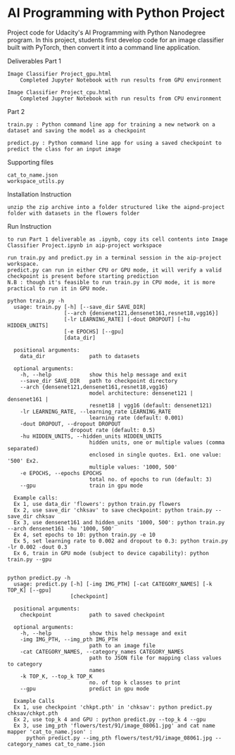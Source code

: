 # AI Programming with Python Project

Project code for Udacity's AI Programming with Python Nanodegree program. In this project, students first develop code for an image classifier built with PyTorch, then convert it into a command line application.

Deliverables
  Part 1
		
	Image Classifier Project_gpu.html
		Completed Jupyter Notebook with run results from GPU environment
		
	Image Classifier Project_cpu.html
		Completed Jupyter Notebook with run results from CPU environment

  Part 2
  
	train.py : Python command line app for training a new network on a dataset and saving the model as a checkpoint

	predict.py : Python command line app for using a saved checkpoint to predict the class for an input image

Supporting files
	
	cat_to_name.json
	workspace_utils.py

Installation Instruction

	unzip the zip archive into a folder structured like the aipnd-project folder with datasets in the flowers folder

Run Instruction

	to run Part 1 deliverable as .ipynb, copy its cell contents into Image Classifier Project.ipynb in aip-project workspace

    run train.py and predict.py in a terminal session in the aip-project workspace.
    predict.py can run in either CPU or GPU mode, it will verify a valid checkpoint is present before starting prediction
    N.B : though it's feasible to run train.py in CPU mode, it is more practical to run it in GPU mode.

    python train.py -h
      usage: train.py [-h] [--save_dir SAVE_DIR]
                      [--arch {densenet121,densenet161,resnet18,vgg16}]
                      [-lr LEARNING_RATE] [-dout DROPOUT] [-hu HIDDEN_UNITS]
                      [-e EPOCHS] [--gpu]
                      [data_dir]

      positional arguments:
        data_dir              path to datasets

      optional arguments:
        -h, --help            show this help message and exit
        --save_dir SAVE_DIR   path to checkpoint directory
        --arch {densenet121,densenet161,resnet18,vgg16}
                              model architecture: densenet121 | densenet161 |
                              resnet18 | vgg16 (default: densenet121)
        -lr LEARNING_RATE, --learning_rate LEARNING_RATE
                              learning rate (default: 0.001)
        -dout DROPOUT, --dropout DROPOUT
                        dropout rate (default: 0.5)                        
        -hu HIDDEN_UNITS, --hidden_units HIDDEN_UNITS
                              hidden units, one or multiple values (comma separated)
                              enclosed in single quotes. Ex1. one value: '500' Ex2.
                              multiple values: '1000, 500'
        -e EPOCHS, --epochs EPOCHS
                              total no. of epochs to run (default: 3)
        --gpu                 train in gpu mode

      Example calls:
      Ex 1, use data_dir 'flowers': python train.py flowers
      Ex 2, use save_dir 'chksav' to save checkpoint: python train.py --save_dir chksav
      Ex 3, use densenet161 and hidden_units '1000, 500': python train.py --arch densenet161 -hu '1000, 500'
      Ex 4, set epochs to 10: python train.py -e 10
      Ex 5, set learning rate to 0.002 and dropout to 0.3: python train.py -lr 0.002 -dout 0.3
      Ex 6, train in GPU mode (subject to device capability): python train.py --gpu


    python predict.py -h
      usage: predict.py [-h] [-img IMG_PTH] [-cat CATEGORY_NAMES] [-k TOP_K] [--gpu]
                        [checkpoint]

      positional arguments:
        checkpoint            path to saved checkpoint

      optional arguments:
        -h, --help            show this help message and exit
        -img IMG_PTH, --img_pth IMG_PTH
                              path to an image file
        -cat CATEGORY_NAMES, --category_names CATEGORY_NAMES
                              path to JSON file for mapping class values to category
                              names
        -k TOP_K, --top_k TOP_K
                              no. of top k classes to print
        --gpu                 predict in gpu mode

      Example Calls
      Ex 1, use checkpoint 'chkpt.pth' in 'chksav': python predict.py chksav/chkpt.pth
      Ex 2, use top_k 4 and GPU : python predict.py --top_k 4 --gpu
      Ex 3, use img_pth 'flowers/test/91/image_08061.jpg' and cat name mapper 'cat_to_name.json' :
          python predict.py --img_pth flowers/test/91/image_08061.jpg --category_names cat_to_name.json
